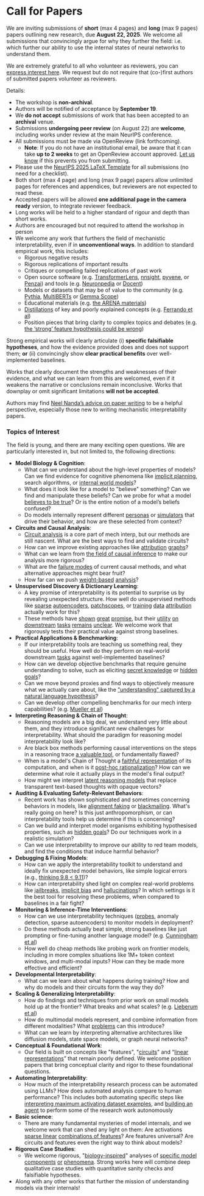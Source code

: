 # Call for Papers
We are inviting submissions of **short** (max 4 pages) and **long** (max 9 pages) papers outlining new research, due **August 22, 2025**. We welcome all submissions that convincingly argue for why they further the field: i.e. which further our ability to use the internal states of neural networks to understand them. 

We are extremely grateful to all who volunteer as reviewers, you can [express interest here](https://www.google.com/url?q=https://docs.google.com/forms/d/e/1FAIpQLSdiw1SJllzoTz_nqzDTzTOGb9DV3W_truQyh-WvYj_QGIi7Mg/viewform?usp%3Ddialog&sa=D&source=editors&ust=1753344601744085&usg=AOvVaw3u4ald7GyDpK3FalrBa0qa). We request but do not require that (co-)first authors of submitted papers volunteer as reviewers. 

Details: 
* The workshop is **non-archival**.
* Authors will be notified of acceptance by **September 19**.
* We **do not accept** submissions of work that has been accepted to an **archival** venue.
* Submissions **undergoing peer review** (on August 22) are **welcome**, including works under review at the main NeurIPS conference.
* All submissions must be made via OpenReview (link forthcoming).
  * **Note**: If you do not have an institutional email, be aware that it can take **up to 2 weeks** to get an OpenReview account approved. [Let us know](mailto:neurips2025@mechinterpworkshop.com) if this prevents you from submitting.
* Please use the [NeurIPS 2025 LaTeX Template](https://www.google.com/url?q=https://media.neurips.cc/Conferences/NeurIPS2025/Styles.zip&sa=D&source=editors&ust=1753344601745707&usg=AOvVaw2VgDzLhw_6kULcz-32Emk8) for all submissions (no need for a checklist).
* Both short (max 4 page) and long (max 9 page) papers allow unlimited pages for references and appendices, but reviewers are not expected to read these.
* Accepted papers will be allowed **one additional page in the camera ready** version, to integrate reviewer feedback.
* Long works will be held to a higher standard of rigour and depth than short works.
* Authors are encouraged but not required to attend the workshop in person
* We welcome any work that furthers the field of mechanistic interpretability, even if in **unconventional ways**. In addition to standard empirical work, this includes:
  * Rigorous negative results
  * Rigorous replications of important results
  * Critiques or compelling failed replications of past work
  * Open source software (e.g. [TransformerLens](https://www.google.com/url?q=https://github.com/neelnanda-io/TransformerLens&sa=D&source=editors&ust=1753344601746902&usg=AOvVaw3eK4NM1obOpyLUIiUyWmGP), [nnsight](https://www.google.com/url?q=https://github.com/ndif-team/nnsight&sa=D&source=editors&ust=1753344601746991&usg=AOvVaw2B3GZPyU6DaadYisynfq-T), [pyvene](https://www.google.com/url?q=https://github.com/stanfordnlp/pyvene/tree/main/pyvene/models/mlp&sa=D&source=editors&ust=1753344601747110&usg=AOvVaw1gloWLVlY-LWqZcGI9VaAw), or [Penzai](https://www.google.com/url?q=https://github.com/google-deepmind/penzai&sa=D&source=editors&ust=1753344601747230&usg=AOvVaw2dK57up-wKrjMcJ2xLDCqb)) and tools (e.g. [Neuronpedia](https://www.google.com/url?q=http://neuronpedia.org&sa=D&source=editors&ust=1753344601747315&usg=AOvVaw2cFpHm1T8Kk7cv_1upvBc_) or [Docent](https://www.google.com/url?q=https://transluce.org/introducing-docent&sa=D&source=editors&ust=1753344601747397&usg=AOvVaw2Wz3OZSvnXRFCAGykzpM_O))
  * Models or datasets that may be of value to the community (e.g. [Pythia](https://www.google.com/url?q=https://arxiv.org/abs/2304.01373&sa=D&source=editors&ust=1753344601747599&usg=AOvVaw1dVCBFVvONfPGYsMYHVygw), [MultiBERTs](https://www.google.com/url?q=https://arxiv.org/abs/2106.16163&sa=D&source=editors&ust=1753344601747671&usg=AOvVaw3fcjuZOvV4LrxcCa0l9-vB) or [Gemma Scope](https://www.google.com/url?q=https://arxiv.org/abs/2408.05147&sa=D&source=editors&ust=1753344601747737&usg=AOvVaw0y7UOOhUQA8i8t7KO4A6N6))
  * Educational materials (e.g. [the ARENA materials](https://www.google.com/url?q=https://arena3-chapter1-transformer-interp.streamlit.app/&sa=D&source=editors&ust=1753344601747885&usg=AOvVaw3o8kIL0FcmT8N4gdo8AVrm))
  * [Distillations](https://www.google.com/url?q=https://distill.pub/2017/research-debt/&sa=D&source=editors&ust=1753344601747994&usg=AOvVaw1huSEdwPNDAN5cPpQ777p_) of key and poorly explained concepts (e.g. [Ferrando et al](https://www.google.com/url?q=https://arxiv.org/abs/2405.00208&sa=D&source=editors&ust=1753344601748110&usg=AOvVaw2J0HhtYL9_blSiDS_9IhEI))
  * Position pieces that bring clarity to complex topics and debates (e.g. [the ‘strong’ feature hypothesis could be wrong](https://www.google.com/url?q=https://www.alignmentforum.org/posts/tojtPCCRpKLSHBdpn/the-strong-feature-hypothesis-could-be-wrong&sa=D&source=editors&ust=1753344601748390&usg=AOvVaw0ZZbqEHgsveRc0QqmyNZOQ))

Strong empirical works will clearly articulate (i) **specific falsifiable hypotheses**, and how the evidence provided does and does not support them; **or** (ii) convincingly show **clear practical benefits** over well-implemented baselines. 

Works that clearly document the strengths and weaknesses of their evidence, and what we can learn from this are welcomed, even if it weakens the narrative or conclusions remain inconclusive. Works that downplay or omit significant limitations **will not be accepted**. 

Authors may find [Neel Nanda’s advice on paper writing](https://www.google.com/url?q=https://www.alignmentforum.org/posts/eJGptPbbFPZGLpjsp/highly-opinionated-advice-on-how-to-write-ml-papers&sa=D&source=editors&ust=1753344601749383&usg=AOvVaw313Cj9PbdL-0RQP5kx_NWo) to be a helpful perspective, especially those new to writing mechanistic interpretability papers. 
### Topics of Interest
The field is young, and there are many exciting open questions. We are particularly interested in, but not limited to, the following directions: 
* **Model Biology & Cognition**:
  * What can we understand about the high-level properties of models? Can we find evidence for cognitive phenomena like [implicit planning](https://www.google.com/url?q=https://transformer-circuits.pub/2025/attribution-graphs/biology.html%23dives-poems&sa=D&source=editors&ust=1753344601750351&usg=AOvVaw3PLpCxp7ARND4TAKX20cN7), search algorithms, or [internal world models](https://www.google.com/url?q=https://arxiv.org/abs/2210.13382&sa=D&source=editors&ust=1753344601750507&usg=AOvVaw1Ii_D7xaLawKtv7qcc_Qob)?
  * What does it look like for a model to "believe" something? Can we find and manipulate these beliefs? Can we probe for what a model [believes to be true](https://www.google.com/url?q=https://arxiv.org/abs/2310.06824&sa=D&source=editors&ust=1753344601750828&usg=AOvVaw33E0N0ZqYPBTquR3yhKZbq)? Or is the entire notion of a model’s beliefs confused?
  * Do models internally represent different [personas](https://www.google.com/url?q=https://arxiv.org/abs/2406.12094&sa=D&source=editors&ust=1753344601751050&usg=AOvVaw3UdbyP9kcoCo8JYDvfB8Xq) or [simulators](https://www.google.com/url?q=https://www.nature.com/articles/s41586-023-06647-8&sa=D&source=editors&ust=1753344601751191&usg=AOvVaw2gQIKvzX7faPnLdQ1So37g) that drive their behavior, and how are these selected from context?
* **Circuits and Causal Analysis**:
  * [Circuit analysis](https://www.google.com/url?q=https://distill.pub/2020/circuits/zoom-in/&sa=D&source=editors&ust=1753344601751494&usg=AOvVaw0P2JY6vYeB6OHA_ybFxK_M) is a core part of mech interp, but our methods are still nascent. What are the best ways to find and validate circuits?
  * How can we improve existing approaches like [attribution](https://www.google.com/url?q=https://arxiv.org/abs/2406.11944&sa=D&source=editors&ust=1753344601751826&usg=AOvVaw0ZqXD5DpJwKbB78ujH808P) [graphs](https://www.google.com/url?q=https://transformer-circuits.pub/2025/attribution-graphs/methods.html&sa=D&source=editors&ust=1753344601751916&usg=AOvVaw2rhdfICVVpkTRHAdqa5xii)?
  * What can we learn from [the field of causal inference](https://www.google.com/url?q=https://arxiv.org/abs/2407.04690&sa=D&source=editors&ust=1753344601752170&usg=AOvVaw2JwsNXMWQFZ2n5uHkMMudf) to make our analysis more rigorous?
  * What are the [failure modes](https://www.google.com/url?q=https://arxiv.org/abs/2307.15771&sa=D&source=editors&ust=1753344601752370&usg=AOvVaw0Epz2c9dvdp4Asg4kn7kTS) of current causal methods, and what alternative approaches might bear fruit?
  * How far can we push [weight-based](https://www.google.com/url?q=https://arxiv.org/abs/2301.05217&sa=D&source=editors&ust=1753344601752564&usg=AOvVaw1MJdS--CBf4jbhRI1gaYu5) [analysis](https://www.google.com/url?q=https://arxiv.org/abs/2410.08417&sa=D&source=editors&ust=1753344601752642&usg=AOvVaw3aY1D64uKr-pVUK6vzUS5P)?
* **Unsupervised Discovery & Dictionary Learning**:
  * A key promise of interpretability is its potential to surprise us by revealing unexpected structure. How well do unsupervised methods like [sparse](https://www.google.com/url?q=https://arxiv.org/abs/2103.15949&sa=D&source=editors&ust=1753344601752973&usg=AOvVaw3F9zQ_q1kOrveHyUD62-uf) [autoencoders](https://www.google.com/url?q=https://transformer-circuits.pub/2023/monosemantic-features&sa=D&source=editors&ust=1753344601753059&usg=AOvVaw2HHA943LhDfkH0dEepoY4s), [patch](https://www.google.com/url?q=https://arxiv.org/abs/2401.06102&sa=D&source=editors&ust=1753344601753118&usg=AOvVaw1-KWKnyKO9zHp_cx7nKIHM)[scopes](https://www.google.com/url?q=https://arxiv.org/abs/2403.10949v2&sa=D&source=editors&ust=1753344601753181&usg=AOvVaw1zEy0J-xwM_dsn1YoOO6St), or [training](https://www.google.com/url?q=https://proceedings.mlr.press/v70/koh17a?ref%3Dhttps://githubhelp.com&sa=D&source=editors&ust=1753344601753270&usg=AOvVaw21L5y1uUYvFE_O5JWLbTWX) [data](https://www.google.com/url?q=https://arxiv.org/abs/2308.03296&sa=D&source=editors&ust=1753344601753336&usg=AOvVaw2neKRAV5KV2YmX6VVvMBIj) [attribution](https://www.google.com/url?q=https://arxiv.org/abs/2205.11482&sa=D&source=editors&ust=1753344601753399&usg=AOvVaw2MP-ejO0_ibG1sLP_zS1gT) actually work for this?
  * These methods have [shown](https://www.google.com/url?q=https://transformer-circuits.pub/2024/scaling-monosemanticity/index.html&sa=D&source=editors&ust=1753344601753555&usg=AOvVaw3nSMuhVyQ2Xh1yOpuqMKah) [great](https://www.google.com/url?q=https://transformer-circuits.pub/2025/attribution-graphs/biology.html&sa=D&source=editors&ust=1753344601753635&usg=AOvVaw0z4UPKJUnhBFomVPmZ__yY) [promise](https://www.google.com/url?q=https://arxiv.org/abs/2503.10965&sa=D&source=editors&ust=1753344601753724&usg=AOvVaw33g2VzMjuSs1Cc-k3jnbFg), but their [utility](https://www.google.com/url?q=https://arxiv.org/abs/2502.16681&sa=D&source=editors&ust=1753344601753795&usg=AOvVaw2WUx9gxMFmUs8ZvKG0aGyD) [on](https://www.google.com/url?q=https://www.tilderesearch.com/blog/sieve&sa=D&source=editors&ust=1753344601753860&usg=AOvVaw0HW22Hybh8-XGmG7meWuBe) [downstream](https://www.google.com/url?q=https://arxiv.org/abs/2501.17148&sa=D&source=editors&ust=1753344601753923&usg=AOvVaw0BkEc-U_KjrDcru4XRzw9M) [tasks](https://www.google.com/url?q=https://transformer-circuits.pub/2024/features-as-classifiers/index.html&sa=D&source=editors&ust=1753344601754004&usg=AOvVaw2VFNTohPDVn7FWQxgrCwPn) [remains](https://www.google.com/url?q=https://arxiv.org/abs/2502.04382&sa=D&source=editors&ust=1753344601754064&usg=AOvVaw1mDk9tjGZK8iSvRxyH2VHv) [unclear](https://www.google.com/url?q=https://www.alignmentforum.org/posts/4uXCAJNuPKtKBsi28/negative-results-for-saes-on-downstream-tasks&sa=D&source=editors&ust=1753344601754183&usg=AOvVaw25NVqa2t7DQ_1W5zQzFZuw). We welcome work that rigorously tests their practical value against strong baselines.
* **Practical Applications & Benchmarking**:
  * If our interpretability tools are teaching us something real, they should be useful. How well do they perform on real-world downstream [tasks](https://www.google.com/url?q=https://www.lesswrong.com/posts/wGRnzCFcowRCrpX4Y/downstream-applications-as-validation-of-interpretability&sa=D&source=editors&ust=1753344601754654&usg=AOvVaw3csaZr_eQFqw6aBCh8jC0u) against well-implemented baselines?
  * How can we develop objective benchmarks that require genuine understanding to solve, such as eliciting [secret knowledge](https://www.google.com/url?q=https://arxiv.org/abs/2505.14352&sa=D&source=editors&ust=1753344601754973&usg=AOvVaw322zQLUsugwqYCOZTJ6RtO) or [hidden goals](https://www.google.com/url?q=https://arxiv.org/abs/2503.10965&sa=D&source=editors&ust=1753344601755046&usg=AOvVaw0zs9vzwOUmJHdc01-wMSza)?
  * Can we move beyond proxies and find ways to objectively measure what we actually care about, like the ["understanding" captured by a natural language hypothesis](https://www.google.com/url?q=https://arxiv.org/abs/2502.04382&sa=D&source=editors&ust=1753344601755307&usg=AOvVaw0zv_55ycwpod_ZX6r0PwId)?
  * Can we develop other compelling benchmarks for our mech interp capabilities? (e.g. [Mueller et al](https://www.google.com/url?q=https://arxiv.org/abs/2504.13151&sa=D&source=editors&ust=1753344601755508&usg=AOvVaw1Y8Pyyjpw2Yjph4IFvJxJp))
* **Interpreting Reasoning & Chain of Thought**:
  * Reasoning models are a big deal, we understand very little about them, and they introduce significant new challenges for interpretability. What should the paradigm for reasoning model interpretability look like?
  * Are black box methods performing causal interventions on the steps in a reasoning trace [a valuable tool](https://www.google.com/url?q=https://arxiv.org/abs/2506.19143&sa=D&source=editors&ust=1753344601756043&usg=AOvVaw0sOxZvhx2jjJUn90-h4SLK), or fundamentally flawed?
  * When is a model's Chain of Thought a [faithful representation](https://www.google.com/url?q=https://arxiv.org/abs/2305.04388&sa=D&source=editors&ust=1753344601756248&usg=AOvVaw0Sjcex8z7C_fOR4P41De2V) of its computation, and when is it [post-hoc rationalization](https://www.google.com/url?q=https://arxiv.org/abs/2503.08679&sa=D&source=editors&ust=1753344601756362&usg=AOvVaw3w67AYZ4FkhH3_6Nnoh9pp)? How can we determine what role it actually plays in the model's final output?
  * How might we interpret [latent reasoning models](https://www.google.com/url?q=https://arxiv.org/abs/2412.06769&sa=D&source=editors&ust=1753344601756634&usg=AOvVaw01N0KuqkVbOw32V9KueniB) that replace transparent text-based thoughts with opaque vectors?
* **Auditing & Evaluating Safety-Relevant Behaviors**:
  * Recent work has shown sophisticated and sometimes concerning behaviors in models, like [alignment faking](https://www.google.com/url?q=https://arxiv.org/abs/2412.14093&sa=D&source=editors&ust=1753344601757039&usg=AOvVaw1GmKuZZpKPX7MHjrpz1znr) or [blackmailing](https://www.google.com/url?q=https://www.anthropic.com/research/agentic-misalignment&sa=D&source=editors&ust=1753344601757124&usg=AOvVaw1witUWI4VVNZ1EH-af-LJ8). What's really going on here? Is this just anthropomorphism, or can interpretability tools help us determine if this is concerning?
  * Can we build and interpret model organisms exhibiting hypothesised properties, such as [hidden goals](https://www.google.com/url?q=https://arxiv.org/abs/2503.10965&sa=D&source=editors&ust=1753344601757426&usg=AOvVaw2uA8jEOf1AE5JeS4iVTCoJ)? Do our techniques work in a realistic simulation?
  * Can we use interpretability to improve our ability to red team models, and find the conditions that induce harmful behavior?
* **Debugging & Fixing Models**:
  * How can we apply the interpretability toolkit to understand and ideally fix unexpected model behaviors, like simple logical errors (e.g., [thinking 9.8 < 9.11](https://www.google.com/url?q=https://transluce.org/observability-interface&sa=D&source=editors&ust=1753344601757941&usg=AOvVaw3GESzA7gVZBjU8JMOndYw-))?
  * How can interpretability shed light on complex real-world problems like [jailbreaks](https://www.google.com/url?q=https://transformer-circuits.pub/2025/attribution-graphs/biology.html%23dives-jailbreak&sa=D&source=editors&ust=1753344601758149&usg=AOvVaw1mgx9uGpeaV1baU7RoNvYu), [implicit bias](https://www.google.com/url?q=https://arxiv.org/abs/2506.10922&sa=D&source=editors&ust=1753344601758222&usg=AOvVaw1EfS-LDpTfkNu4_xVpSNTF) and [hallucinations](https://www.google.com/url?q=https://arxiv.org/abs/2411.14257&sa=D&source=editors&ust=1753344601758295&usg=AOvVaw18YamyhvpaxkOgQ4i2QVnF)? In which settings is it the best tool for resolving these problems, when compared to baselines in a fair fight?
* **Monitoring & Inference-Time Interventions**:
  * How can we use interpretability techniques ([probes](https://www.google.com/url?q=https://arxiv.org/abs/2102.12452&sa=D&source=editors&ust=1753344601758645&usg=AOvVaw21YpxVI2cEIVXoYhUOnFGV), anomaly detection, sparse autoencoders) to monitor models in deployment?
  * Do these methods actually beat simple, strong baselines like just prompting or fine-tuning another language model? (e.g. [Cunningham et al](https://www.google.com/url?q=https://alignment.anthropic.com/2025/cheap-monitors/&sa=D&source=editors&ust=1753344601758922&usg=AOvVaw2BQb4-OfPE0UPZicJ6qHX7))
  * How well do cheap methods like probing work on frontier models, including in more complex situations like 1M+ token context windows, and multi-modal inputs? How can they be made more effective and efficient?
* **Developmental Interpretability**:
  * What can we learn about what happens during training? How and why do models and their circuits form the way they do?
* **Scaling & Generalizing Interpretability**:
  * How do findings and techniques from prior work on small models hold up at the frontier? What breaks and what scales? (e.g. [Lieberum et al](https://www.google.com/url?q=https://arxiv.org/abs/2307.09458&sa=D&source=editors&ust=1753344601759711&usg=AOvVaw2WVTMWtupf5Bd_LA__m95_))
  * How do multimodal models represent, and combine information from different modalities? What [problems](https://www.google.com/url?q=https://openreview.net/pdf?id%3DVUhRdZp8ke&sa=D&source=editors&ust=1753344601759896&usg=AOvVaw1f_nlqfw3BJXH7N_LlttcP) can this introduce?
  * What can we learn by interpreting alternative architectures like diffusion models, state space models, or graph neural networks?
* **Conceptual & Foundational Work**:
  * Our field is built on concepts like "features", "[circuits](https://www.google.com/url?q=https://distill.pub/2020/circuits/zoom-in/&sa=D&source=editors&ust=1753344601760287&usg=AOvVaw3wdtaFowFYtKshHmlHHHBm)" and “[linear representations](https://www.google.com/url?q=https://transformer-circuits.pub/2024/july-update/index.html%23linear-representations&sa=D&source=editors&ust=1753344601760397&usg=AOvVaw3frJ7eJKR-jPePvwWjfCB1)” that remain poorly defined. We welcome position papers that bring conceptual clarity and rigor to these foundational questions.
* **Automating Interpretability**:
  * How much of the interpretability research process can be automated using LLMs? How does automated analysis compare to human performance? This includes both automating specific steps like [interpreting maximum activating dataset examples](https://www.google.com/url?q=https://openaipublic.blob.core.windows.net/neuron-explainer/paper/index.html&sa=D&source=editors&ust=1753344601761792&usg=AOvVaw0IUueodQhDMq2NTaldP-0E), and [building an agent](https://www.google.com/url?q=https://arxiv.org/abs/2404.14394&sa=D&source=editors&ust=1753344601761929&usg=AOvVaw1RiPTJE7nR0v9Quy0FtQlP) to perform some of the research work autonomously
* **Basic science**:
  * There are many fundamental mysteries of model internals, and we welcome work that can shed any light on them: Are activations [sparse linear](https://www.google.com/url?q=https://arxiv.org/abs/1601.03764&sa=D&source=editors&ust=1753344601762368&usg=AOvVaw2KWw9zLOKV4FhUYK4mwOLD) [combinations of features](https://www.google.com/url?q=https://transformer-circuits.pub/2022/toy_model/index.html&sa=D&source=editors&ust=1753344601762488&usg=AOvVaw07dtlTdAq5SQssz1KElI2S)? Are features universal? Are circuits and features even the right way to think about models?
* **Rigorous Case Studies**:
  * We welcome rigorous, "[biology-inspired](https://www.google.com/url?q=https://distill.pub/2020/circuits/curve-circuits/&sa=D&source=editors&ust=1753344601762838&usg=AOvVaw3no24wZGVNmB9Wreqbdxss)" analyses of [specific model](https://www.google.com/url?q=https://arxiv.org/abs/2310.04625&sa=D&source=editors&ust=1753344601762926&usg=AOvVaw2VcIh_JuF--NMFjD5dxnma) [components](https://www.google.com/url?q=https://transformer-circuits.pub/2024/scaling-monosemanticity/index.html&sa=D&source=editors&ust=1753344601763018&usg=AOvVaw1OuGFXYE7Z8OHLnkD2GQ-u) [or](https://www.google.com/url?q=https://arxiv.org/abs/2305.01610&sa=D&source=editors&ust=1753344601763080&usg=AOvVaw3M2YE9HExkPdiv2XYbkXJJ) [phenomena](https://www.google.com/url?q=https://arxiv.org/abs/2306.09346&sa=D&source=editors&ust=1753344601763204&usg=AOvVaw1ExiD_jZ8_lNvGoSFM7QYD). Strong works here will combine deep qualitative case studies with quantitative sanity checks and falsifiable hypotheses.
* Along with any other works that further the mission of understanding models via their internals!